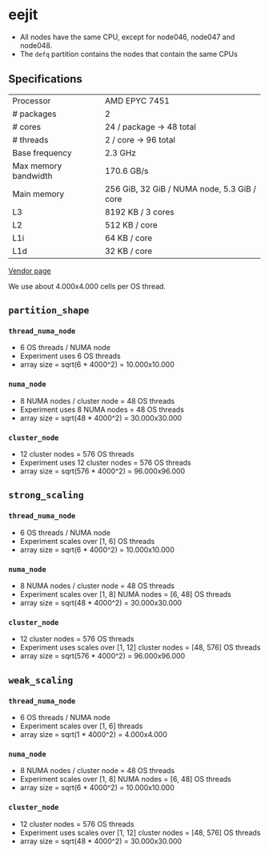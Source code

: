 # eejit

- All nodes have the same CPU, except for node046, node047 and node048.
- The `defq` partition contains the nodes that contain the same CPUs


## Specifications
<table>
    <tr>
        <td>Processor</td>
        <td>AMD EPYC 7451</td>
    </tr>
    <tr>
        <td># packages</td>
        <td>2</td>
    </tr>
    <tr>
        <td># cores</td>
        <td>24 / package → 48 total</td>
    </tr>
    <tr>
        <td># threads</td>
        <td>2 / core → 96 total</td>
    </tr>
    <tr>
        <td>Base frequency</td>
        <td>2.3 GHz</td>
    </tr>
    <tr>
        <td>Max memory bandwidth</td>
        <td>170.6 GB/s</td>
    </tr>
    <tr>
        <td>Main memory</td>
        <td>256 GiB, 32 GiB / NUMA node, 5.3 GiB / core</td>
    </tr>
    <tr>
        <td>L3</td>
        <td>8192 KB / 3 cores</td>
    </tr>
    <tr>
        <td>L2</td>
        <td>512 KB / core</td>
    </tr>
    <tr>
        <td>L1i</td>
        <td>64 KB / core</td>
    </tr>
    <tr>
        <td>L1d</td>
        <td>32 KB / core</td>
    </tr>
</table>

[Vendor page](https://www.amd.com/en/products/cpu/amd-epyc-7451)

We use about 4.000x4.000 cells per OS thread.

## `partition_shape`

### `thread_numa_node`
- 6 OS threads / NUMA node
- Experiment uses 6 OS threads
- array size = sqrt(6 * 4000^2) = 10.000x10.000

### `numa_node`
- 8 NUMA nodes / cluster node = 48 OS threads
- Experiment uses 8 NUMA nodes = 48 OS threads
- array size = sqrt(48 * 4000^2) = 30.000x30.000

### `cluster_node`
- 12 cluster nodes = 576 OS threads
- Experiment uses 12 cluster nodes = 576 OS threads
- array size = sqrt(576 * 4000^2) = 96.000x96.000

## `strong_scaling`

### `thread_numa_node`
- 6 OS threads / NUMA node
- Experiment scales over \[1, 6] OS threads
- array size = sqrt(6 * 4000^2) = 10.000x10.000

### `numa_node`
- 8 NUMA nodes / cluster node = 48 OS threads
- Experiment scales over \[1, 8] NUMA nodes =  \[6, 48] OS threads
- array size = sqrt(48 * 4000^2) = 30.000x30.000

### `cluster_node`
- 12 cluster nodes = 576 OS threads
- Experiment uses scales over \[1, 12] cluster nodes = \[48, 576] OS threads
- array size = sqrt(576 * 4000^2) = 96.000x96.000

## `weak_scaling`

### `thread_numa_node`
- 6 OS threads / NUMA node
- Experiment scales over \[1, 6] threads
- array size = sqrt(1 * 4000^2) = 4.000x4.000

### `numa_node`
- 8 NUMA nodes / cluster node = 48 OS threads
- Experiment scales over \[1, 8] NUMA nodes =  \[6, 48] OS threads
- array size = sqrt(6 * 4000^2) = 10.000x10.000

### `cluster_node`
- 12 cluster nodes = 576 OS threads
- Experiment uses scales over \[1, 12] cluster nodes = \[48, 576] OS threads
- array size = sqrt(48 * 4000^2) = 30.000x30.000
